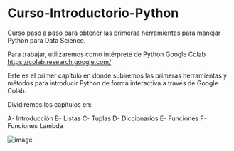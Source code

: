 # Curso-Introductorio-Python
Curso paso a paso para obtener las primeras herramientas para manejar Python para Data Science.

Para trabajar, utilizaremos como intérprete de Python Google Colab
https://colab.research.google.com/

Este es el primer capítulo en donde subiremos las primeras herramientas y métodos para introducir Python de forma interactiva a través de Google Colab. 

Dividiremos los capítulos en: 

A- Introducción
B- Listas
C- Tuplas
D- Diccionarios
E- Funciones
F- Funciones Lambda

![image](https://github.com/FedeGG09/Curso-Introductorio-Python/assets/122370500/34d1ee7a-d069-428e-926f-7a49d5ac7c60)

